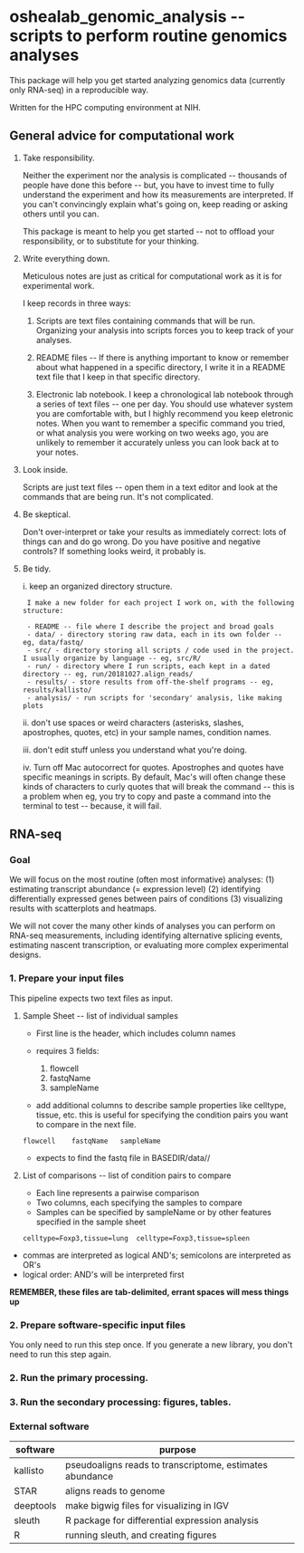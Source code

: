 # oshealab_genomic_analysis -- scripts to perform routine genomics analyses

This package will help you get started analyzing genomics data (currently
only RNA-seq) in a reproducible way.

Written for the HPC computing environment at NIH.

## General advice for computational work

1. Take responsibility.

    Neither the experiment nor the analysis is complicated -- thousands of
    people have done this before -- but, you have to invest time to fully
    understand the experiment and how its measurements are interpreted.
    If you can't convincingly explain what's going on, keep reading or
    asking others until you can.
 
    This package is meant to help you get started -- not to offload your
    responsibility, or to substitute for your thinking.

2. Write everything down.

    Meticulous notes are just as critical for computational work as it is for
    experimental work.

    I keep records in three ways:
    
    1. Scripts are text files containing commands that will be run. Organizing
       your analysis into scripts forces you to keep track of your analyses.
 
    2. README files -- If there is anything important to know or remember about
    what happened in a specific directory, I write it in a README text file
    that I keep in that specific directory.
 
    3. Electronic lab notebook. I keep a chronological lab notebook through a
    series of text files -- one per day. You should use whatever system you are
    comfortable with, but I highly recommend you keep eletronic notes. When you
    want to remember a specific command you tried, or what analysis you were
    working on two weeks ago, you are unlikely to remember it accurately unless
    you can look back at to your notes.

3. Look inside.

    Scripts are just text files -- open them in a text editor and look at the
    commands that are being run. It's not complicated.

4. Be skeptical.

    Don't over-interpret or take your results as immediately correct: lots of
    things can and do go wrong. Do you have positive and negative controls?
    If something looks weird, it probably is.

5. Be tidy.

    i. keep an organized directory structure.

        I make a new folder for each project I work on, with the following structure:
        
        - README -- file where I describe the project and broad goals
        - data/ - directory storing raw data, each in its own folder -- eg, data/fastq/
        - src/ - directory storing all scripts / code used in the project. I usually organize by language -- eg, src/R/
        - run/ - directory where I run scripts, each kept in a dated directory -- eg, run/20181027.align_reads/
        - results/ - store results from off-the-shelf programs -- eg, results/kallisto/
        - analysis/ - run scripts for 'secondary' analysis, like making plots

    ii. don't use spaces or weird characters (asterisks, slashes, apostrophes,
       quotes, etc) in your sample names, condition names.

    iii. don't edit stuff unless you understand what you're doing.

    iv. Turn off Mac autocorrect for quotes. Apostrophes and quotes have
    specific meanings in scripts. By default, Mac's will often change these
    kinds of characters to curly quotes that will break the command -- this is
    a problem when eg, you try to copy and paste a command into the terminal
    to test -- because, it will fail.

## RNA-seq

### Goal

We will focus on the most routine (often most informative) analyses:
(1) estimating transcript abundance (= expression level)
(2) identifying differentially expressed genes between pairs of conditions
(3) visualizing results with scatterplots and heatmaps.

We will not cover the many other kinds of analyses you can perform on RNA-seq
measurements, including identifying alternative splicing events, estimating
nascent transcription, or evaluating more complex experimental designs.

### 1. Prepare your input files

This pipeline expects two text files as input.

1. Sample Sheet -- list of individual samples

    - First line is the header, which includes column names
    - requires 3 fields:
        1. flowcell
        2. fastqName
        3. sampleName

    - add additional columns to describe sample properties like celltype,
      tissue, etc. this is useful for specifying the condition pairs you
      want to compare in the next file.

    ```
    flowcell	fastqName	sampleName
    ```

    - expects to find the fastq file in BASEDIR/data/<flowcell>/<fastqName>

2. List of comparisons -- list of condition pairs to compare

    - Each line represents a pairwise comparison
    - Two columns, each specifying the samples to compare
    - Samples can be specified by sampleName or by other features specified in
      the sample sheet

    ```
    celltype=Foxp3,tissue=lung	celltype=Foxp3,tissue=spleen
    ```

- commas are interpreted as logical AND's; semicolons are interpreted as OR's
- logical order: AND's will be interpreted first

__REMEMBER, these files are tab-delimited, errant spaces will mess things up__

### 2. Prepare software-specific input files

You only need to run this step once. If you generate a new library, you don't
need to run this step again.

### 2. Run the primary processing.

### 3. Run the secondary processing: figures, tables.

### External software

| software   |    purpose                                                      |
|------------|-----------------------------------------------------------------|
| kallisto   |    pseudoaligns reads to transcriptome, estimates abundance     |
| STAR       |    aligns reads to genome                                       |
| deeptools  |    make bigwig files for visualizing in IGV                     |
| sleuth     |    R package for differential expression analysis               |
| R          |    running sleuth, and creating figures                         |
